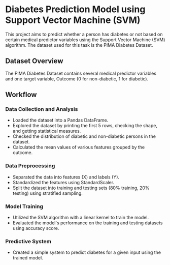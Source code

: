 # Diabetes Prediction Model using Support Vector Machine (SVM)

This project aims to predict whether a person has diabetes or not based on certain medical predictor variables using the Support Vector Machine (SVM) algorithm. The dataset used for this task is the PIMA Diabetes Dataset.

## Dataset Overview

The PIMA Diabetes Dataset contains several medical predictor variables and one target variable, Outcome (0 for non-diabetic, 1 for diabetic).

## Workflow

### Data Collection and Analysis

- Loaded the dataset into a Pandas DataFrame.
- Explored the dataset by printing the first 5 rows, checking the shape, and getting statistical measures.
- Checked the distribution of diabetic and non-diabetic persons in the dataset.
- Calculated the mean values of various features grouped by the outcome.

### Data Preprocessing

- Separated the data into features (X) and labels (Y).
- Standardized the features using StandardScaler.
- Split the dataset into training and testing sets (80% training, 20% testing) using stratified sampling.

### Model Training

- Utilized the SVM algorithm with a linear kernel to train the model.
- Evaluated the model's performance on the training and testing datasets using accuracy score.

### Predictive System

- Created a simple system to predict diabetes for a given input using the trained model.

